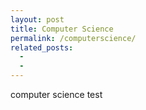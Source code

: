 ```yaml
---
layout: post
title: Computer Science
permalink: /computerscience/
related_posts:
  - 
  - 
---
```


computer science test
